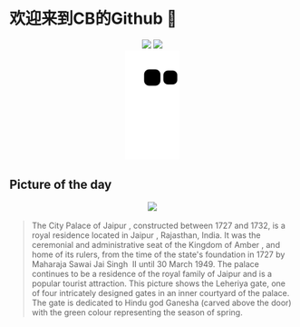 
# 欢迎来到CB的Github 👋

<div align="center">
  <img height="137px" src="https://github-readme-stats.vercel.app/api?username=SuperCB&show_icons=true&theme=radical" />
  <img height="137px" src="https://github-readme-stats.vercel.app/api/top-langs/?username=SuperCB&hide_title=true&hide_border=true&layout=compact&langs_count=6&text_color=000&icon_color=fff" />
</div>


<div align="center">
    <img src="./contribution-snake/github-contribution-grid-snake.svg" />
</div>



## Picture of the day
<div align="center">
  <img width=400px src="https://upload.wikimedia.org/wikipedia/commons/thumb/a/a6/Portal%2C_Pitam_Niwas_Chowk%2C_City_Palace%2C_Jaipur%2C_20191218_1000_9059.jpg/525px-Portal%2C_Pitam_Niwas_Chowk%2C_City_Palace%2C_Jaipur%2C_20191218_1000_9059.jpg" />
</div>

>The  City Palace of Jaipur , constructed between 1727 and 1732, is a royal residence located in  Jaipur , Rajasthan, India. It was the ceremonial and administrative seat of the  Kingdom of Amber , and home of its rulers, from the time of the state's foundation in 1727 by Maharaja  Sawai Jai Singh  II until 30 March 1949. The palace continues to be a residence of the royal family of Jaipur and is a popular tourist attraction. This picture shows the  Leheriya  gate, one of four intricately designed gates in an inner courtyard of the palace. The gate is dedicated to Hindu god  Ganesha  (carved above the door) with the green colour representing the season of spring.


